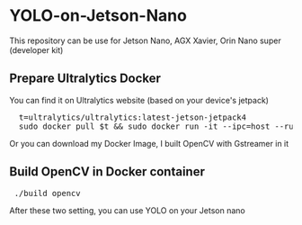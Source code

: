 # YOLO-on-Jetson-Nano
This repository can be use for Jetson Nano, AGX Xavier, Orin Nano super (developer kit)
## Prepare Ultralytics Docker
You can find it on Ultralytics website (based on your device's jetpack)
 <pre>
  t=ultralytics/ultralytics:latest-jetson-jetpack4
  sudo docker pull $t && sudo docker run -it --ipc=host --runtime=nvidia $t </pre>
Or you can download my Docker Image, I built OpenCV with Gstreamer in it 
<prep></prep>

## Build OpenCV in Docker container
<pre> ./build_opencv </pre>

After these two setting, you can use YOLO on your Jetson nano 
